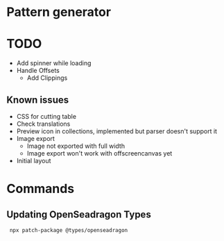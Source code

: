 # Pattern generator

# TODO

- Add spinner while loading
- Handle Offsets
  - Add Clippings

## Known issues

- CSS for cutting table
- Check translations
- Preview icon in collections, implemented but parser doesn't support it
- Image export
  - Image not exported with full width
  - Image export won't work with offscreencanvas yet
- Initial layout

# Commands

## Updating OpenSeadragon Types

```
 npx patch-package @types/openseadragon
```
